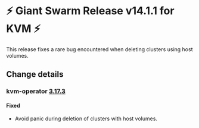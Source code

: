 # :zap: Giant Swarm Release v14.1.1 for KVM :zap:

This release fixes a rare bug encountered when deleting clusters using host volumes.

## Change details

### kvm-operator [3.17.3](https://github.com/giantswarm/kvm-operator/releases/tag/v3.17.3)

#### Fixed

- Avoid panic during deletion of clusters with host volumes.
